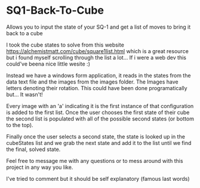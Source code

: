 # SQ1-Back-To-Cube
Allows you to input the state of your SQ-1 and get a list of moves to bring it back to a cube

I took the cube states to solve from this website https://alchemistmatt.com/cube/square1list.html which is a great resource but i found myself scrolling through the list a lot...
If i were a web dev this could've beena  nice little wesite :)

Instead we have a windows form application, it reads in the states from the data text file and the images from the images folder. The Images have letters denoting their rotation.
This could have been done programatically but... It wasn't!

Every image with an 'a' indicating it is the first instance of that configuration is added to the first list. Once the user chooses the first state of their cube the second list is populated with all of the possible second states (or bottom to the top).

Finally once the user selects a second state, the state is looked up in the cubeStates list and we grab the next state and add it to the list until we find the final, solved state.

Feel free to message me with any questions or to mess around with this project in any way you like.

I've tried to comment but it should be self explanatory (famous last words)

